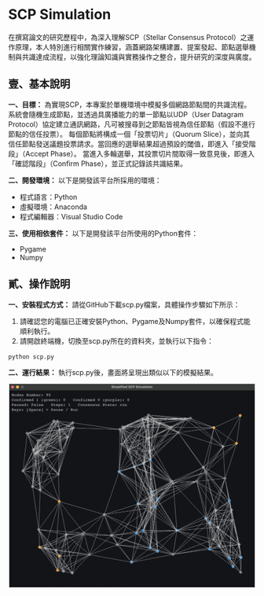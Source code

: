 # SCP Simulation

在撰寫論文的研究歷程中，為深入理解SCP（Stellar Consensus Protocol）之運作原理，本人特別進行相關實作練習，涵蓋網路架構建置、提案發起、節點選舉機制與共識達成流程，以強化理論知識與實務操作之整合，提升研究的深度與廣度。

## 壹、基本說明
**一、目標：**
為實現SCP，本專案於單機環境中模擬多個網路節點間的共識流程。系統會隨機生成節點，並透過具廣播能力的單一節點以UDP（User Datagram Protocol）協定建立通訊網路，凡可被搜尋到之節點皆視為信任節點（假設不進行節點的信任投票）。 每個節點將構成一個「投票切片」（Quorum Slice），並向其信任節點發送議題投票請求。當回應的選舉結果超過預設的閾值，即進入「接受階段」（Accept Phase）。 當進入多輪選舉，其投票切片間取得一致意見後，即進入「確認階段」（Confirm Phase），並正式記錄該共識結果。

**二、開發環境：**
以下是開發該平台所採用的環境：
* 程式語言：Python
* 虛擬環境：Anaconda
* 程式編輯器：Visual Studio Code

**三、使用相依套件：**
以下是開發該平台所使用的Python套件：
* Pygame
* Numpy

## 貳、操作說明
**一、安裝程式方式：** 
請從GitHub下載scp.py檔案，具體操作步驟如下所示：
1. 請確認您的電腦已正確安裝Python、Pygame及Numpy套件，以確保程式能順利執行。
2. 請開啟終端機，切換至scp.py所在的資料夾，並執行以下指令：
```bash
python scp.py
```

**二、運行結果：**
執行scp.py後，畫面將呈現出類似以下的模擬結果。
<br>
  <div align="center">
  	<img src="./截圖.png" alt="Editor" width="500">
  </div>
<br>
